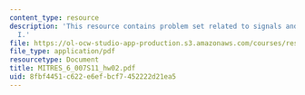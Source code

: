 ```yaml
---
content_type: resource
description: 'This resource contains problem set related to signals and systems: part
  I.'
file: https://ol-ocw-studio-app-production.s3.amazonaws.com/courses/res-6-007-signals-and-systems-spring-2011/8fbf4451c622e6efbcf7452222d21ea5_MITRES_6_007S11_hw02.pdf
file_type: application/pdf
resourcetype: Document
title: MITRES_6_007S11_hw02.pdf
uid: 8fbf4451-c622-e6ef-bcf7-452222d21ea5
---
```

